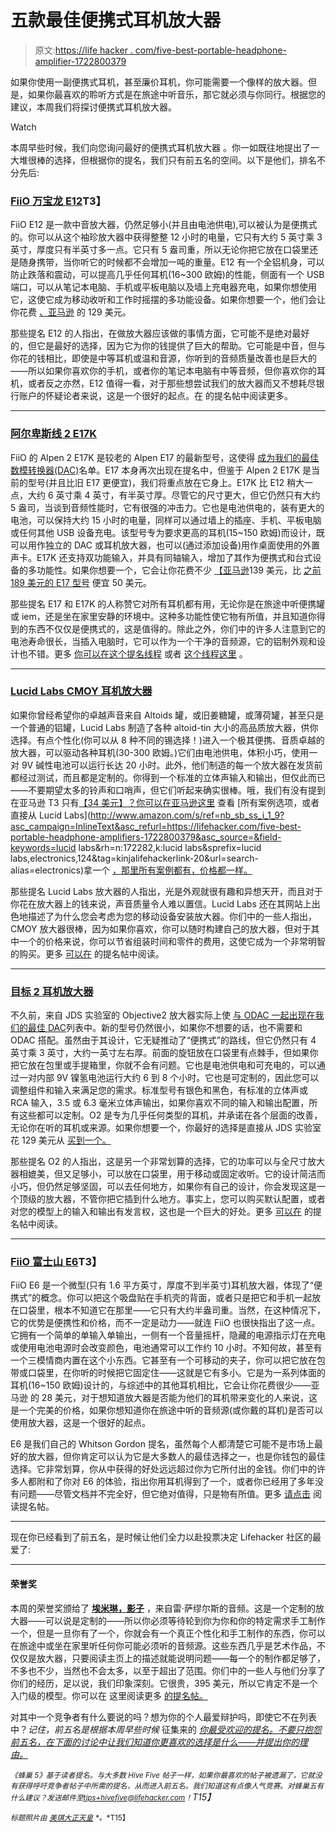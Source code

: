 # 五款最佳便携式耳机放大器

> 原文:[https://life hacker . com/five-best-portable-headphone-amplifier-1722800379](https://lifehacker.com/five-best-portable-headphone-amplifiers-1722800379)

如果你使用一副便携式耳机，甚至廉价耳机，你可能需要一个像样的放大器。但是，如果你最喜欢的聆听方式是在旅途中听音乐，那它就必须与你同行。根据您的建议，本周我们将探讨便携式耳机放大器。

Watch

本周早些时候，我们向您询问最好的便携式耳机放大器 。你一如既往地提出了一大堆很棒的选择，但根据你的提名，我们只有前五名的空间。以下是他们，排名不分先后:

### [FiiO 万宝龙 E12](http://www.fiio.net/en/products/16)T3】

FiiO E12 是一款中音放大器，仍然足够小(并且由电池供电),可以被认为是便携式的。你可以从这个袖珍放大器中获得整整 12 小时的电量，它只有大约 5 英寸乘 3 英寸，厚度只有半英寸多一点。它只有 5 盎司重，所以无论你把它放在口袋里还是随身携带，当你听它的时候都不会增加一吨的重量。E12 有一个全铝机身，可以防止跌落和震动，可以提高几乎任何耳机(16~300 欧姆)的性能，侧面有一个 USB 端口，可以从笔记本电脑、手机或平板电脑以及墙上充电器充电，如果你想使用它，这使它成为移动收听和工作时摇摆的多功能设备。如果你想要一个，他们会让你花费 [、亚马逊](http://www.amazon.com/E12-Blanc-Portable-Headphone-Amplifier/dp/B00B6QXWIY?asc_campaign=InlineText&asc_refurl=https://lifehacker.com/five-best-portable-headphone-amplifiers-1722800379&asc_source=&tag=kinjalifehackerlink-20) 的 129 美元。

那些提名 E12 的人指出，在做放大器应该做的事情方面，它可能不是绝对最好的，但它是最好的选择，因为它为你的钱提供了巨大的帮助。它可能是中音，但与你花的钱相比，即使是中等耳机或温和音源，你听到的音频质量改善也是巨大的——所以如果你喜欢你的手机，或者你的笔记本电脑有中等音频，但你喜欢你的耳机，或者反之亦然，E12 值得一看，对于那些想尝试我们的放大器而又不想耗尽银行账户的怀疑论者来说，这是一个很好的起点。在 的提名帖中阅读更多。

* * *

### [阿尔卑斯线 2 E17K](http://www.fiio.net/en/products/38)

FiiO 的 Alpen 2 E17K 是较老的 Alpen E17 的最新型号，这使得 [成为我们的最佳数模转换器(DAC)](http://lifehacker.com/five-best-digital-to-analog-converters-dacs-483393503)名单。E17 本身再次出现在提名中，但鉴于 Alpen 2 E17K 是当前的型号(并且比旧 E17 更便宜)，我们将重点放在它身上。E17K 比 E12 稍大一点，大约 6 英寸乘 4 英寸，有半英寸厚。尽管它的尺寸更大，但它仍然只有大约 5 盎司，当谈到音频性能时，它有很强的冲击力。它也是电池供电的，装有更大的电池，可以保持大约 15 小时的电量，同样可以通过墙上的插座、手机、平板电脑或任何其他 USB 设备充电。该型号专为要求更高的耳机(15~150 欧姆)而设计，既可以用作独立的 DAC 或耳机放大器，也可以(通过添加设备)用作桌面使用的外置声卡。E17K 还支持双功能输入，并具有同轴输入，增加了其作为便携式和台式设备的多功能性。如果你想要一个，它会让你花费不少 [【亚马逊](http://www.amazon.com/Fiio-E17K-ALPEN-Headphone-Amplifier/dp/B00RPD7KP8/?asc_campaign=InlineText&asc_refurl=https://lifehacker.com/five-best-portable-headphone-amplifiers-1722800379&asc_source=&tag=kinjalifehackerlink-20)139 美元，比 [之前 189 美元的 E17 型号](http://www.amazon.com/E17-Alpen-Portable-Headphone-Amplifier/dp/B0070UFMOW/?asc_campaign=InlineText&asc_refurl=https://lifehacker.com/five-best-portable-headphone-amplifiers-1722800379&asc_source=&tag=kinjalifehackerlink-20) 便宜 50 美元。

那些提名 E17 和 E17K 的人称赞它对所有耳机都有用，无论你是在旅途中听便携罐或 iem，还是坐在家里安静的环境中。这种多功能性使它物有所值，并且知道你得到的东西不仅仅是便携式的，这是值得的。除此之外，你们中的许多人注意到它的电池寿命很长，当插入电脑时，它可以作为一个干净的音频源，它的铝制外观和设计也不错。更多 [你可以在这个提名线程](http://lifehacker.com/vote-fiio-e17-why-versatility-and-sound-quality-can-1722436607) 或者 [这个线程这里](http://lifehacker.com/my-vote-is-the-fiio-e17-alpine-great-dac-amp-combo-th-1722437131) 。

* * *

### [Lucid Labs CMOY 耳机放大器](http://www.lucidlaboratories.com/headphone-amplifiers/)

如果你曾经希望你的卓越声音来自 Altoids 罐，或旧姜糖罐，或薄荷罐，甚至只是一个普通的铝罐，Lucid Labs 制造了各种 altoid-tin 大小的高品质放大器，供你选择。有点个性化(你可以从 8 种不同的锡选择！)进入一个极其便携、音质卓越的放大器，可以驱动各种耳机(30-300 欧姆。)它们由电池供电，体积小巧，使用一对 9V 碱性电池可以运行长达 20 小时。此外，他们制造的每一个放大器在发货前都经过测试，而且都是定制的。你得到一个标准的立体声输入和输出，但仅此而已——不要期望太多的铃声和口哨声，但它们听起来确实很棒。哦，我们有没有提到在亚马逊 T3 只有[【34 美元】？你可以在亚马逊这里](http://www.amazon.com/Audiophile-headphone-amplifier-quality-parts-Altoids/dp/B00GPV7AH4/?asc_campaign=InlineText&asc_refurl=https://lifehacker.com/five-best-portable-headphone-amplifiers-1722800379&asc_source=&tag=kinjalifehackerlink-20) 查看 [所有案例选项，或者直接从 Lucid Labs](http://www.amazon.com/s/ref=nb_sb_ss_i_1_9?asc_campaign=InlineText&asc_refurl=https://lifehacker.com/five-best-portable-headphone-amplifiers-1722800379&asc_source=&field-keywords=lucid labs&rh=n:172282,k:lucid labs&sprefix=lucid labs,electronics,124&tag=kinjalifehackerlink-20&url=search-alias=electronics)拿一个 [，那里所有案例都有，价格都一样。](http://www.lucidlaboratories.com/shop-1/cmoy-headphone-amplifier)

那些提名 Lucid Labs 放大器的人指出，光是外观就很有趣和异想天开，而且对于你花在放大器上的钱来说，声音质量令人难以置信。Lucid Labs 还在其网站上出色地描述了为什么您会考虑为您的移动设备安装放大器。你们中的一些人指出，CMOY 放大器很棒，因为如果你喜欢，你可以随时构建自己的放大器，但对于其中一个的价格来说，你可以节省组装时间和零件的费用，这使它成为一个非常明智的购买。更多 [可以在](http://lifehacker.com/http-www-lucidlaboratories-com-headphone-amplifiers-1722433335) 的提名帖中阅读。

* * *

### [目标 2 耳机放大器](https://www.jdslabs.com/products/35/objective2-headphone-amplifier/)

不久前，来自 JDS 实验室的 Objective2 放大器实际上使 [与 ODAC 一起出现在我们的最佳 DAC](http://lifehacker.com/five-best-digital-to-analog-converters-dacs-483393503)列表中。新的型号仍然很小，如果你不想要的话，也不需要和 ODAC 搭配。虽然由于其设计，它无疑推动了“便携式”的路线，但它仍然只有 4 英寸乘 3 英寸，大约一英寸左右厚。前面的旋钮放在口袋里有点棘手，但如果你把它放在包里或手提箱里，你就不会有问题。它也是电池供电和可充电的，可以通过一对内部 9V 镍氢电池运行大约 6 到 8 个小时。它也是可定制的，因此您可以调整组件和输入来满足您的需求。标准型号有银色和黑色，有标准的立体声或 RCA 输入，3.5 或 6.3 毫米立体声输出，如果你喜欢不同的输入和输出配置，所有这些都可以定制。O2 是专为几乎任何类型的耳机，并承诺在各个层面的改善，无论你在听的耳机或来源。如果你想要一个，你最好的选择是直接从 JDS 实验室 花 129 美元从 [买到一个。](https://www.jdslabs.com/products/35/objective2-headphone-amplifier/)

那些提名 O2 的人指出，这是另一个非常划算的选择，它的功率可以与全尺寸放大器相媲美，但又足够小，可以放在口袋里，用于移动或固定收听。它的设计简洁而小巧，但仍然足够坚固，可以去任何地方，如果你有自己的设计，你会发现这是一个顶级的放大器，不管你把它插到什么地方。事实上，您可以购买默认配置，或者对您的模型上的输入和输出有发言权，这也是一个巨大的好处。更多 [可以在](http://lifehacker.com/vote-objective2-headphone-amplifier-why-for-straight-1722436259) 的提名帖中阅读。

* * *

### [FiiO 富士山 E6](http://www.fiio.net/en/products/5)T3】

FiiO E6 是一个微型(只有 1.6 平方英寸，厚度不到半英寸)耳机放大器，体现了“便携式”的概念。你可以把这个吸盘贴在手机壳的背面，或者只是把它和手机一起放在口袋里，根本不知道它在那里——它只有大约半盎司重。当然，在这种情况下，它的优势是便携性和价格，而不一定是动力——就连 FiiO 也很快指出了这一点。它拥有一个简单的单输入单输出，一侧有一个音量摇杆，隐藏的电源指示灯在充电或使用电池电源时会改变颜色，电池通常可以工作约 10 小时。不知何故，甚至有一个三模情商内置在这个小东西。它甚至有一个可移动的夹子，你可以把它放在包带或口袋里，在你听的时候把它固定住——这就是它有多小。它是为一系列体面的耳机(16~150 欧姆)设计的，与综述中的其他耳机相比，它会让你花费很少——亚马逊 的 28 美元，对于想知道放大器是否能为他们的耳机带来变化的人来说，这是一个完美的价格，如果你想知道你在旅途中听的音频源(或你戴的耳机)是否可以使用放大器，这是一个很好的起点。

E6 是我们自己的 Whitson Gordon 提名，虽然每个人都清楚它可能不是市场上最好的放大器，但你肯定可以认为它是大多数人的最佳选择之一，也是你钱包的最佳选择。它非常划算，你从中获得的好处远远超过你为它所付出的金钱。你们中的许多人都附和了你对 E6 的体验，指出你用耳机得到了一个，或者你已经用了多年没有问题——尽管文档并不完全好，但它绝对值得，只是物有所值。更多 [请点击](http://lifehacker.com/vote-fiio-e6-why-i-wouldn-t-say-it-s-necessarily-the-1722354206) 阅读提名帖。

* * *

现在你已经看到了前五名，是时候让他们全力以赴投票决定 Lifehacker 社区的最爱了:

* * *

#### 荣誉奖

本周的荣誉奖颁给了 [**埃米琳，影子**](http://www.raysamuelsaudio.com/products/shadow) ，来自雷·萨缪尔斯的音频。这是一个定制的放大器——可以说是定制的——所以你必须等待轮到你为你和你的特定需求手工制作一个，但是一旦你有了一个，你就会有一个真正个性化和手工制作的东西，你可以在旅途中或坐在家里听任何你可能必须听的音频源。这些东西几乎是艺术作品，不仅仅是放大器，只要阅读主页上的描述就能说明问题——每一个的制作都足够了，不多也不少，当然也不会太多，以至于超出了范围。你们中的一些人与他们分享了你们的经历，足以说，我们印象深刻。它很贵，395 美元，所以它肯定不是一个入门级的模型。你可以在 这里阅读更多 [的提名帖。](http://lifehacker.com/vote-emmeline-the-shadow-http-www-raysamuelsaudio-c-1722437412)

对其中一个竞争者有什么要说的吗？想为你的个人最爱辩护吗，即使它不在列表中？*记住，前五名是根据本周早些时候* 征集来的 [*你最受欢迎的提名。不要只抱怨前五名，在下面的讨论中让我们知道你更喜欢的选择是什么——并提出你的理由。*](http://lifehacker.com/whats-the-best-portable-headphone-amp-1722350176)

*<small>《蜂巢 5》基于读者提名。与大多数 Hive Five 帖子一样，如果你最喜欢的帖子被遗漏了，它就没有获得呼吁竞争者帖子中所需的提名，从而进入前五名。我们知道这有点像人气竞赛。对蜂巢五有什么建议？发送邮件至</small>*[*<small>tips+hivefive@lifehacker.com</small>*](mailto:tips+hivefive@lifehacker.com)*<small>！</small>T15】*

<small>*标题照片由*</small> [<small>*美琪大正天皇*</small>](https://www.flickr.com/photos/mujitra/8499354829/) <small>*。*T15】</small>
